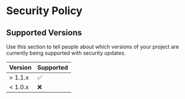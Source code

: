# Security Policy

## Supported Versions

Use this section to tell people about which versions of your project are
currently being supported with security updates.

| Version | Supported          |
| ------- | ------------------ |
| > 1.1.x | :white_check_mark: |
| < 1.0.x | :x:                |
